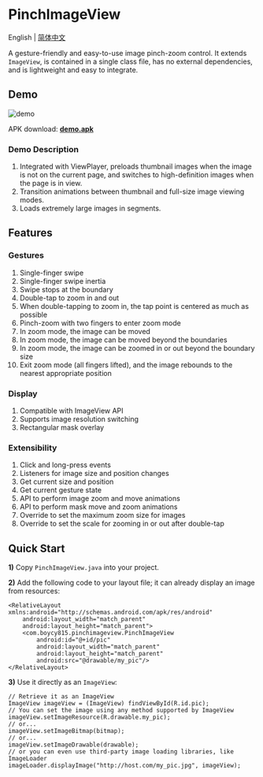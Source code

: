 # PinchImageView

English | [简体中文](README.zh-CN.md)

A gesture-friendly and easy-to-use image pinch-zoom control. It extends `ImageView`, is contained in a single class file, has no external dependencies, and is lightweight and easy to integrate.

## Demo

![demo](demo/demo.gif)

APK download: **[demo.apk](demo/demo.apk)**

### Demo Description

1. Integrated with ViewPlayer, preloads thumbnail images when the image is not on the current page, and switches to high-definition images when the page is in view.
2. Transition animations between thumbnail and full-size image viewing modes.
3. Loads extremely large images in segments.

## Features

### Gestures

1. Single-finger swipe
2. Single-finger swipe inertia
3. Swipe stops at the boundary
4. Double-tap to zoom in and out
5. When double-tapping to zoom in, the tap point is centered as much as possible
6. Pinch-zoom with two fingers to enter zoom mode
7. In zoom mode, the image can be moved
8. In zoom mode, the image can be moved beyond the boundaries
9. In zoom mode, the image can be zoomed in or out beyond the boundary size
10. Exit zoom mode (all fingers lifted), and the image rebounds to the nearest appropriate position

### Display

1. Compatible with ImageView API
2. Supports image resolution switching
3. Rectangular mask overlay

### Extensibility

1. Click and long-press events
2. Listeners for image size and position changes
3. Get current size and position
4. Get current gesture state
5. API to perform image zoom and move animations
6. API to perform mask move and zoom animations
7. Override to set the maximum zoom size for images
8. Override to set the scale for zooming in or out after double-tap

## Quick Start

**1)** Copy `PinchImageView.java` into your project.

**2)** Add the following code to your layout file; it can already display an image from resources:

    <RelativeLayout xmlns:android="http://schemas.android.com/apk/res/android"
        android:layout_width="match_parent"
        android:layout_height="match_parent">
        <com.boycy815.pinchimageview.PinchImageView
            android:id="@+id/pic"
            android:layout_width="match_parent"
            android:layout_height="match_parent"
            android:src="@drawable/my_pic"/>
    </RelativeLayout>

**3)** Use it directly as an `ImageView`:

    // Retrieve it as an ImageView
    ImageView imageView = (ImageView) findViewById(R.id.pic);
    // You can set the image using any method supported by ImageView
    imageView.setImageResource(R.drawable.my_pic);
    // or...
    imageView.setImageBitmap(bitmap);
    // or...
    imageView.setImageDrawable(drawable);
    // or you can even use third-party image loading libraries, like ImageLoader
    imageLoader.displayImage("http://host.com/my_pic.jpg", imageView);

